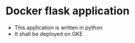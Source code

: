 # Docker flask application

  - This application is written in python
  - It shall be deployed on GKE